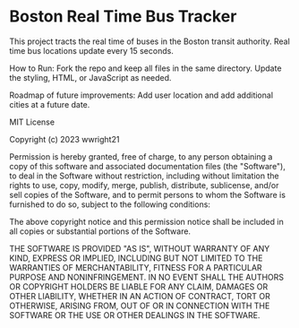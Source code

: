 # Boston Real Time Bus Tracker
This project tracts the real time of buses in the Boston transit authority. Real time bus locations update every 15 seconds.  

How to Run: Fork the repo and keep all files in the same directory. Update the styling, HTML, or JavaScript as needed.

Roadmap of future improvements: Add user location and add additional cities at a future date.

MIT License

Copyright (c) 2023 wwright21

Permission is hereby granted, free of charge, to any person obtaining a copy
of this software and associated documentation files (the "Software"), to deal
in the Software without restriction, including without limitation the rights
to use, copy, modify, merge, publish, distribute, sublicense, and/or sell
copies of the Software, and to permit persons to whom the Software is
furnished to do so, subject to the following conditions:

The above copyright notice and this permission notice shall be included in all
copies or substantial portions of the Software.

THE SOFTWARE IS PROVIDED "AS IS", WITHOUT WARRANTY OF ANY KIND, EXPRESS OR
IMPLIED, INCLUDING BUT NOT LIMITED TO THE WARRANTIES OF MERCHANTABILITY,
FITNESS FOR A PARTICULAR PURPOSE AND NONINFRINGEMENT. IN NO EVENT SHALL THE
AUTHORS OR COPYRIGHT HOLDERS BE LIABLE FOR ANY CLAIM, DAMAGES OR OTHER
LIABILITY, WHETHER IN AN ACTION OF CONTRACT, TORT OR OTHERWISE, ARISING FROM,
OUT OF OR IN CONNECTION WITH THE SOFTWARE OR THE USE OR OTHER DEALINGS IN THE
SOFTWARE.
